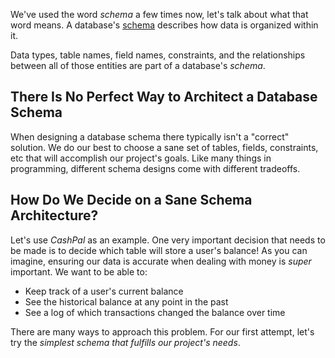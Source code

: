 We've used the word _schema_ a few times now, let's talk about what that word means. A database's [schema](https://www.ibm.com/think/topics/database-schema) describes how data is organized within it.

Data types, table names, field names, constraints, and the relationships between all of those entities are part of a database's _schema_.

## There Is No Perfect Way to Architect a Database Schema

When designing a database schema there typically isn't a "correct" solution. We do our best to choose a sane set of tables, fields, constraints, etc that will accomplish our project's goals. Like many things in programming, different schema designs come with different tradeoffs.

## How Do We Decide on a Sane Schema Architecture?

Let's use _CashPal_ as an example. One very important decision that needs to be made is to decide which table will store a user's balance! As you can imagine, ensuring our data is accurate when dealing with money is _super_ important. We want to be able to:

- Keep track of a user's current balance
- See the historical balance at any point in the past
- See a log of which transactions changed the balance over time

There are many ways to approach this problem. For our first attempt, let's try the _simplest schema that fulfills our project's needs_.